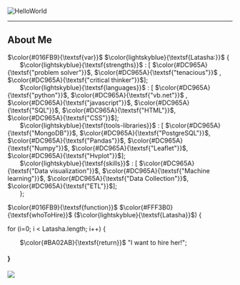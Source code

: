![HelloWorld](https://github.com/Latashajd40/Latashajd40/assets/97650423/7dd06ec2-657f-4d03-9d0f-ea0bdce2b42e) 

<hr>
<h2>About Me</h2>

$\color{#016FB9}{\textsf{var}}$ $\color{lightskyblue}{\textsf{Latasha:}}$ { <br>
&nbsp;&nbsp;&nbsp;&nbsp;&nbsp;&nbsp; $\color{lightskyblue}{\textsf{strengths}}$ : [ $\color{#DC965A}{\textsf{"problem solver"}}$, $\color{#DC965A}{\textsf{"tenacious"}}$ , $\color{#DC965A}{\textsf{"critical thinker"}}$];<br>
&nbsp;&nbsp;&nbsp;&nbsp;&nbsp;&nbsp; $\color{lightskyblue}{\textsf{languages}}$ : [ $\color{#DC965A}{\textsf{"python"}}$, $\color{#DC965A}{\textsf{"vb.net"}}$ , $\color{#DC965A}{\textsf{"javascript"}}$, $\color{#DC965A}{\textsf{"SQL"}}$, $\color{#DC965A}{\textsf{"HTML"}}$, $\color{#DC965A}{\textsf{"CSS"}}$];<br>
&nbsp;&nbsp;&nbsp;&nbsp;&nbsp;&nbsp; $\color{lightskyblue}{\textsf{tools-libraries}}$ : [ $\color{#DC965A}{\textsf{"MongoDB"}}$, $\color{#DC965A}{\textsf{"PostgreSQL"}}$, $\color{#DC965A}{\textsf{"Pandas"}}$, $\color{#DC965A}{\textsf{"Numpy"}}$, $\color{#DC965A}{\textsf{"Leaflet"}}$, $\color{#DC965A}{\textsf{"Hvplot"}}$];<br>
&nbsp;&nbsp;&nbsp;&nbsp;&nbsp;&nbsp; $\color{lightskyblue}{\textsf{skills}}$ : [ $\color{#DC965A}{\textsf{"Data visualization"}}$, $\color{#DC965A}{\textsf{"Machine learning"}}$, $\color{#DC965A}{\textsf{"Data Collection"}}$, $\color{#DC965A}{\textsf{"ETL"}}$];<br>
&nbsp;&nbsp;&nbsp;&nbsp;&nbsp;&nbsp; };

$\color{#016FB9}{\textsf{function}}$ $\color{#FFF3B0}{\textsf{whoToHire}}$ ($\color{lightskyblue}{\textsf{Latasha}}$) {<br>

for (i=0; i < Latasha.length; i++) {


&nbsp;&nbsp;&nbsp;&nbsp;&nbsp;&nbsp; $\color{#BA02AB}{\textsf{return}}$ "I want to hire her!";
<h4>}</h4>

<div id="badges">
<a href="https://www.linkedin.com/in/latasha-jones-nc/"><img src="https://img.shields.io/badge/LinkedIn-blue?logo=linkedin&logoColor=white&style=for-the-badge"><a/>
</div>

